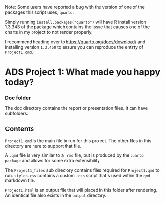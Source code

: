 Note: Some users have reported a bug with the version of one of the packages this script uses, `quarto`.

Simply running `install.packages("quarto")` will have R install version 1.3.343 of the package which contains the issue that causes one of the charts in my project to not render properly.

I recommend heading over to https://quarto.org/docs/download/ and installing version `1.3.450` to ensure you can reproduce the entirty of `Project1.qmd`.


# ADS Project 1: What made you happy today?
### Doc folder

The doc directory contains the report or presentation files. It can have subfolders.  

## Contents

`Project1.qmd` is the main file to run for this project. The other files in this directory are here to support that file.

A `.qmd` file is very similar to a `.rmd` file, but is produced by the `quarto package` and allows for some extra extensibility.

The `Project1_files` sub directory contains files required for `Project1.qmd` to run.
`styles.css` contains a custom `.css` script that's used within the `qmd` markdown file.

`Project1.html` is an output file that will placed in this folder after rendering. An identical file also exists in the `output` directory.